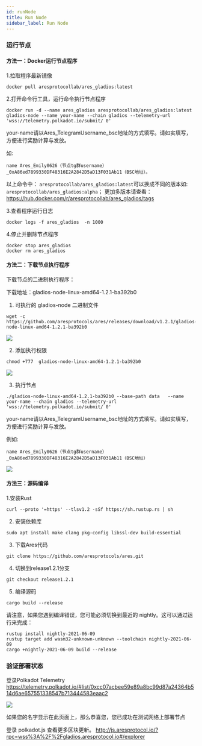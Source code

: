 ```yaml
---
id: runNode
title: Run Node
sidebar_label: Run Node
---
```


### 运行节点
#### 方法一：Docker运行节点程序

1.拉取程序最新镜像
````
docker pull aresprotocollab/ares_gladios:latest
````

2.打开命令行工具，运行命令执行节点程序

````
docker run -d --name ares_gladios aresprotocollab/ares_gladios:latest gladios-node --name your-name --chain gladios --telemetry-url 'wss://telemetry.polkadot.io/submit/ 0'
````

your-name请以Ares_TelegramUsername_bsc地址的方式填写。请如实填写，方便进行奖励计算与发放。

如: 
````
name Ares_Emily0626（节点tg群username）_0xA86ed7899330DF48316E2A2842D5aD13F031Ab11（BSC地址）。
````
以上命令中： `aresprotocollab/ares_gladios:latest`可以换成不同的版本如: `aresprotocollab/ares_gladios:alpha`；
更加多版本请查看：https://hub.docker.com/r/aresprotocollab/ares_gladios/tags 

3.查看程序运行日志

````
docker logs -f ares_gladios  -n 1000
````

4.停止并删除节点程序

````
docker stop ares_gladios
docker rm ares_gladios
````

#### 方法二：下载节点执行程序
下载节点的二进制执行程序：

下载地址：gladios-node-linux-amd64-1.2.1-ba392b0

1. 可执行的 gladios-node 二进制文件
````
wget -c https://github.com/aresprotocols/ares/releases/download/v1.2.1/gladios-node-linux-amd64-1.2.1-ba392b0
````

![](assets/build/288.png)


2. 添加执行权限

````
chmod +777  gladios-node-linux-amd64-1.2.1-ba392b0
````

![](assets/build/289.png)

3. 执行节点

````
./gladios-node-linux-amd64-1.2.1-ba392b0 --base-path data   --name your-name --chain gladios --telemetry-url 'wss://telemetry.polkadot.io/submit/ 0'
````

your-name请以Ares_TelegramUsername_bsc地址的方式填写。请如实填写，方便进行奖励计算与发放。

例如: 
````
name Ares_Emily0626（节点tg群username）_0xA86ed7899330DF48316E2A2842D5aD13F031Ab11（BSC地址）
````

![](assets/build/290.jpeg)

#### 方法三：源码编译

1.安装Rust

````
curl --proto '=https' --tlsv1.2 -sSf https://sh.rustup.rs | sh
````

2. 安装依赖库

````
sudo apt install make clang pkg-config libssl-dev build-essential
````

3. 下载Ares代码

````
git clone https://github.com/aresprotocols/ares.git
````

4. 切换到release1.2.1分支

````
git checkout release1.2.1
````

5. 编译源码

````
cargo build --release
````
请注意，如果您遇到编译错误，您可能必须切换到最近的 nightly。这可以通过运行来完成：
````
rustup install nightly-2021-06-09
rustup target add wasm32-unknown-unknown --toolchain nightly-2021-06-09
cargo +nightly-2021-06-09 build --release
````

### 验证部署状态

登录Polkadot Telemetry
https://telemetry.polkadot.io/#list/0xcc07acbee59e89a8bc99d87a24364b514d6ae657551338547b713444583eaac2

![](assets/build/291.jpeg)

如果您的名字显示在此页面上，那么恭喜您，您已成功在测试网络上部署节点

登录 polkadot.js 查看更多区块更新。
http://js.aresprotocol.io/?rpc=wss%3A%2F%2Fgladios.aresprotocol.io#/explorer
